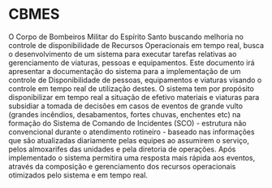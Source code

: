 # CBMES

O Corpo de Bombeiros Militar do Espírito Santo buscando melhoria no controle de disponibilidade de Recursos Operacionais em tempo real, busca o desenvolvimento de um sistema para executar tarefas relativas ao gerenciamento de viaturas, pessoas e equipamentos. Este documento irá apresentar a documentação do sistema para a implementação de um controle de Disponibilidade de pessoas, equipamentos e viaturas visando o controle em tempo real de utilização destes. O sistema tem por propósito disponibilizar em tempo real a situação de efetivo materiais e viaturas para subsidiar a tomada de decisões em casos de eventos de grande vulto (grandes incêndios, desabamentos, fortes chuvas, enchentes etc) na formação do Sistema de Comando de Incidentes (SCO) - estrutura não convencional durante o atendimento rotineiro - baseado nas informações que são atualizadas diariamente pelas equipes ao assumirem o serviço, pelos almoxarifes das unidades e pela diretoria de operações. Após implementado o sistema permitira uma resposta mais rápida aos eventos, através da composição e gerenciamento dos recursos operacionais otimizados pelo sistema e em tempo real.
